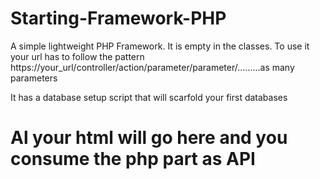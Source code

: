 # Starting-Framework-PHP
A simple lightweight PHP Framework. It is empty in the classes. To use it your url has to follow the pattern https://your_url/controller/action/parameter/parameter/.........as many parameters

It has a database setup script that will scarfold your first databases

<h1>Al your html will go here and you consume the php part as API</h1>